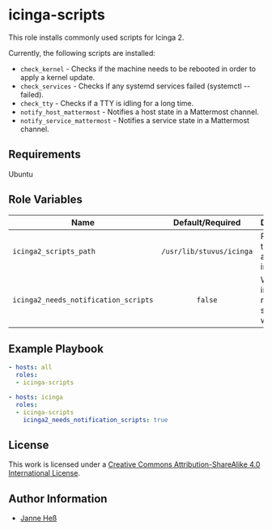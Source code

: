 # icinga-scripts

This role installs commonly used scripts for Icinga 2.

Currently, the following scripts are installed:

- `check_kernel` - Checks if the machine needs to be rebooted in order to apply a kernel update.
- `check_services` - Checks if any systemd services failed (systemctl --failed).
- `check_tty` - Checks if a TTY is idling for a long time.
- `notify_host_mattermost` - Notifies a host state in a Mattermost channel.
- `notify_service_mattermost` - Notifies a service state in a Mattermost channel.

## Requirements

Ubuntu

## Role Variables

| Name                                 | Default/Required         | Description                                         |
|--------------------------------------|:------------------------:|-----------------------------------------------------|
| `icinga2_scripts_path`               | `/usr/lib/stuvus/icinga` | Path where the scripts are installed to             |
| `icinga2_needs_notification_scripts` | `false`                  | Whether to install the notification scripts as well |

## Example Playbook

```yml
- hosts: all
  roles:
  - icinga-scripts

- hosts: icinga
  roles:
  - icinga-scripts
    icinga2_needs_notification_scripts: true
```

## License

This work is licensed under a [Creative Commons Attribution-ShareAlike 4.0 International License](https://creativecommons.org/licenses/by-sa/4.0/).

## Author Information

- [Janne Heß](https://github.com/dasJ)
